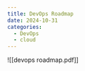 ```yaml
---
title: DevOps Roadmap
date: 2024-10-31
categories:
  - DevOps
  - cloud
---
```


![[devops roadmap.pdf]]